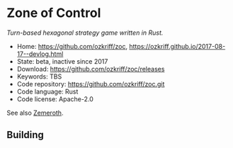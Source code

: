 # Zone of Control

_Turn-based hexagonal strategy game written in Rust._

- Home: https://github.com/ozkriff/zoc, https://ozkriff.github.io/2017-08-17--devlog.html
- State: beta, inactive since 2017
- Download: https://github.com/ozkriff/zoc/releases
- Keywords: TBS
- Code repository: https://github.com/ozkriff/zoc.git
- Code language: Rust
- Code license: Apache-2.0

See also [Zemeroth](https://github.com/ozkriff/zemeroth).

## Building

